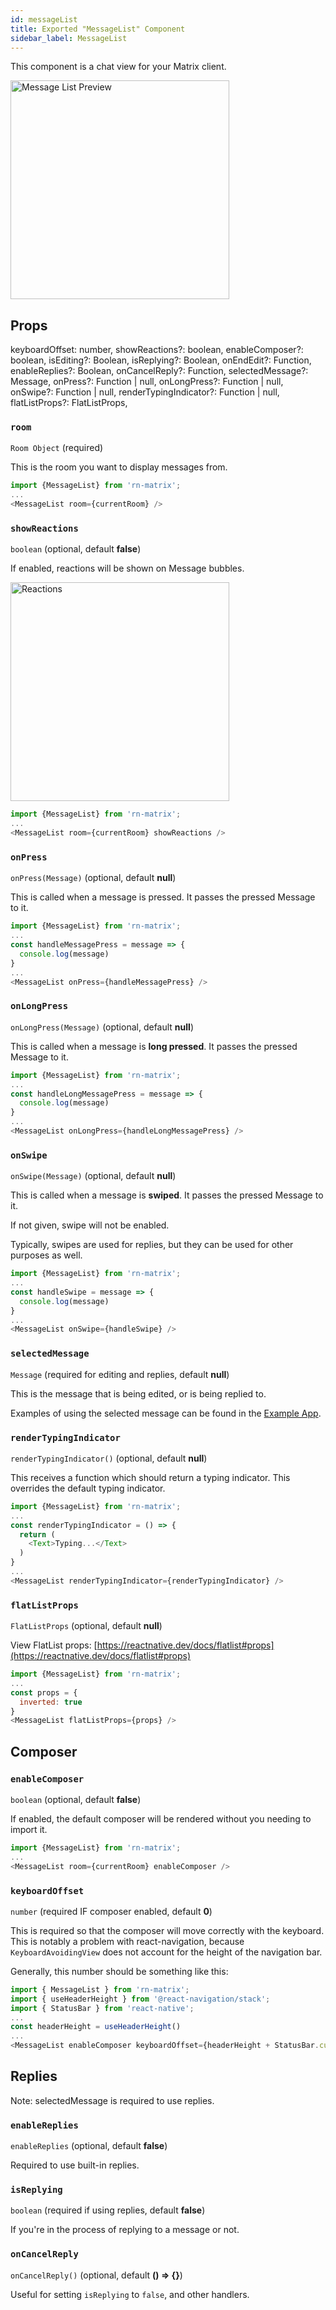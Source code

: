 ```yaml
---
id: messageList
title: Exported "MessageList" Component
sidebar_label: MessageList
---
```


This component is a chat view for your Matrix client.

<img src="../assets/messageList.png" alt="Message List Preview" width="350"/>

## Props

keyboardOffset: number,
showReactions?: boolean,
enableComposer?: boolean,
isEditing?: Boolean,
isReplying?: Boolean,
onEndEdit?: Function,
enableReplies?: Boolean,
onCancelReply?: Function,
selectedMessage?: Message,
onPress?: Function | null,
onLongPress?: Function | null,
onSwipe?: Function | null,
renderTypingIndicator?: Function | null,
flatListProps?: FlatListProps,

### `room`

`Room Object` (required)

This is the room you want to display messages from.

```js
import {MessageList} from 'rn-matrix';
...
<MessageList room={currentRoom} />
```

### `showReactions`

`boolean` (optional, default **false**)

If enabled, reactions will be shown on Message bubbles.

<img src="../assets/reactions.png" alt="Reactions" width="350"/>

```js
import {MessageList} from 'rn-matrix';
...
<MessageList room={currentRoom} showReactions />
```

### `onPress`

`onPress(Message)` (optional, default **null**)

This is called when a message is pressed. It passes the pressed Message to it.

```js
import {MessageList} from 'rn-matrix';
...
const handleMessagePress = message => {
  console.log(message)
}
...
<MessageList onPress={handleMessagePress} />
```

### `onLongPress`

`onLongPress(Message)` (optional, default **null**)

This is called when a message is **long pressed**. It passes the pressed Message to it.

```js
import {MessageList} from 'rn-matrix';
...
const handleLongMessagePress = message => {
  console.log(message)
}
...
<MessageList onLongPress={handleLongMessagePress} />
```

### `onSwipe`

`onSwipe(Message)` (optional, default **null**)

This is called when a message is **swiped**. It passes the pressed Message to it.

If not given, swipe will not be enabled.

Typically, swipes are used for replies, but they can be used for other purposes as well.

```js
import {MessageList} from 'rn-matrix';
...
const handleSwipe = message => {
  console.log(message)
}
...
<MessageList onSwipe={handleSwipe} />
```

### `selectedMessage`

`Message` (required for editing and replies, default **null**)

This is the message that is being edited, or is being replied to.

Examples of using the selected message can be found in the [Example App](https://gitlab.com/annie-elequin/rn-matrix/-/tree/master/RnMatrixExample).

### `renderTypingIndicator`

`renderTypingIndicator()` (optional, default **null**)

This receives a function which should return a typing indicator. This overrides the default typing indicator.

```js
import {MessageList} from 'rn-matrix';
...
const renderTypingIndicator = () => {
  return (
    <Text>Typing...</Text>
  )
}
...
<MessageList renderTypingIndicator={renderTypingIndicator} />
```

### `flatListProps`

`FlatListProps` (optional, default **null**)

View FlatList props: [https://reactnative.dev/docs/flatlist#props](https://reactnative.dev/docs/flatlist#props)

```js
import {MessageList} from 'rn-matrix';
...
const props = {
  inverted: true
}
<MessageList flatListProps={props} />
```

## Composer

### `enableComposer`

`boolean` (optional, default **false**)

If enabled, the default composer will be rendered without you needing to import it.

```js
import {MessageList} from 'rn-matrix';
...
<MessageList room={currentRoom} enableComposer />
```

### `keyboardOffset`

`number` (required IF composer enabled, default **0**)

This is required so that the composer will move correctly with the keyboard. This is notably a problem with react-navigation, because `KeyboardAvoidingView` does not account for the height of the navigation bar.

Generally, this number should be something like this:

```js
import { MessageList } from 'rn-matrix';
import { useHeaderHeight } from '@react-navigation/stack';
import { StatusBar } from 'react-native';
...
const headerHeight = useHeaderHeight()
...
<MessageList enableComposer keyboardOffset={headerHeight + StatusBar.currentHeight} />
```

## Replies

Note: selectedMessage is required to use replies.

### `enableReplies`

`enableReplies` (optional, default **false**)

Required to use built-in replies.

### `isReplying`

`boolean` (required if using replies, default **false**)

If you're in the process of replying to a message or not.

### `onCancelReply`

`onCancelReply()` (optional, default **() => {}**)

Useful for setting `isReplying` to `false`, and other handlers.
